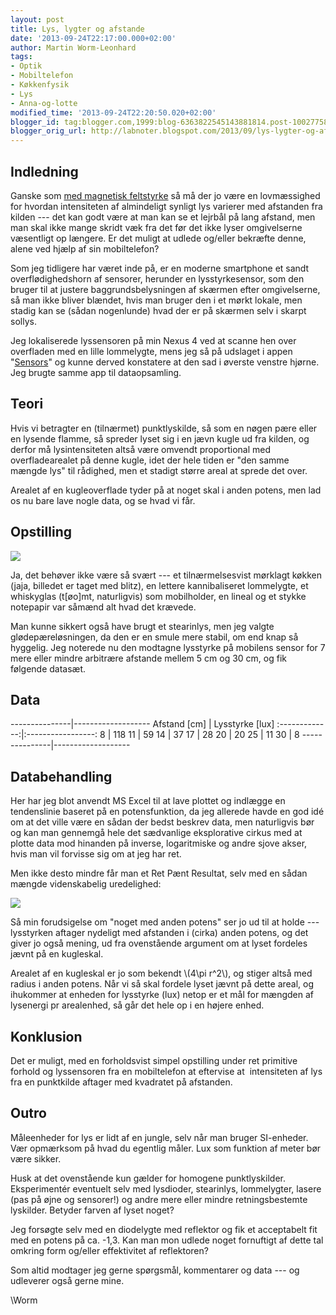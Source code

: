 ```yaml
---
layout: post
title: Lys, lygter og afstande
date: '2013-09-24T22:17:00.000+02:00'
author: Martin Worm-Leonhard
tags:
- Optik
- Mobiltelefon
- Køkkenfysik
- Lys
- Anna-og-lotte
modified_time: '2013-09-24T22:20:50.020+02:00'
blogger_id: tag:blogger.com,1999:blog-6363822545143881814.post-1002775886365174032
blogger_orig_url: http://labnoter.blogspot.com/2013/09/lys-lygter-og-afstande.html
---
```


Indledning
----------

Ganske som [med magnetisk
feltstyrke](http://labnoter.blogspot.dk/2013/05/magnetfeltstyrkemaling-med-mobiltelefon.html) så
må der jo være en lovmæssighed for hvordan intensiteten af almindeligt
synligt lys varierer med afstanden fra kilden --- det kan godt være at man
kan se et lejrbål på lang afstand, men man skal ikke mange skridt væk
fra det før det ikke lyser omgivelserne væsentligt op længere. Er det
muligt at udlede og/eller bekræfte denne, alene ved hjælp af sin
mobiltelefon?

Som jeg tidligere har været inde på, er en moderne smartphone et
sandt overflødighedshorn af sensorer, herunder en lysstyrkesensor, som
den bruger til at justere baggrundsbelysningen af skærmen efter
omgivelserne, så man ikke bliver blændet, hvis man bruger den i et mørkt
lokale, men stadig kan se (sådan nogenlunde) hvad der er på skærmen selv
i skarpt sollys.

Jeg lokaliserede lyssensoren på min Nexus 4 ved at scanne hen over
overfladen med en lille lommelygte, mens jeg så på udslaget i appen
"[Sensors](https://play.google.com/store/apps/details?id=aizen.sensors)"
og kunne derved konstatere at den sad i øverste venstre hjørne. Jeg
brugte samme app til dataopsamling.

Teori
-----

Hvis vi betragter en (tilnærmet) punktlyskilde, så som en nøgen pære
eller en lysende flamme, så spreder lyset sig i en jævn kugle ud fra
kilden, og derfor må lysintensiteten altså være omvendt proportional med
overfladearealet på denne kugle, idet der hele tiden er "den samme
mængde lys" til rådighed, men et stadigt større areal at sprede det
over.

Arealet af en kugleoverflade tyder på at noget skal i anden potens, men
lad os nu bare lave nogle data, og se hvad vi får.

Opstilling
----------

[![]({{site.url}}/images/-coo3VYhTP9E/UkHqF9MVGxI/AAAAAAAAB00/VVQq9Fs-qz0/s400/IMG_0005.JPG)]({{site.url}}/images/-coo3VYhTP9E/UkHqF9MVGxI/AAAAAAAAB00/VVQq9Fs-qz0/s1600/IMG_0005.JPG)

Ja, det behøver ikke være så svært --- et tilnærmelsesvist mørklagt køkken
(jaja, billedet er taget med blitz), en lettere kannibaliseret
lommelygte, et whiskyglas (t\[øo\]mt, naturligvis) som mobilholder, en
lineal og et stykke notepapir var såmænd alt hvad det krævede. 

Man kunne
sikkert også have brugt et stearinlys, men jeg valgte
glødepæreløsningen, da den er en smule mere stabil, om end knap så
hyggelig. Jeg noterede nu den modtagne lysstyrke på mobilens sensor for
7 mere eller mindre arbitrære afstande mellem 5 cm og 30 cm, og fik
følgende datasæt.

Data
----

  ---------------|-------------------
  Afstand \[cm\] | Lysstyrke \[lux\]
  :-------------:|:-----------------:
  8              | 118
  11             | 59
  14             | 37
  17             | 28
  20             | 20
  25             | 11
  30             | 8
  ---------------|-------------------

Databehandling
--------------

Her har jeg blot anvendt MS Excel til at lave plottet og indlægge en
tendenslinie baseret på en potensfunktion, da jeg allerede havde en god
idé om at det ville være en sådan der bedst beskrev data, men
naturligvis bør og kan man gennemgå hele det sædvanlige eksplorative
cirkus med at plotte data mod hinanden på inverse, logaritmiske og andre
sjove akser, hvis man vil forvisse sig om at jeg har ret.


Men ikke desto mindre får man et Ret Pænt Resultat, selv med en sådan
mængde videnskabelig uredelighed:

[![]({{site.url}}/images/-IoP9SblnQuk/UkHuijurLnI/AAAAAAAAB1A/eRGYKfLppDU/s400/glodelampe.png)]({{site.url}}/images/-IoP9SblnQuk/UkHuijurLnI/AAAAAAAAB1A/eRGYKfLppDU/s1600/glodelampe.png)

Så min forudsigelse om "noget med anden potens" ser jo ud til at holde ---
lysstyrken aftager nydeligt med afstanden i (cirka) anden potens, og det
giver jo også mening, ud fra ovenstående argument om at lyset fordeles
jævnt på en kugleskal.

Arealet af en kugleskal er jo som bekendt
\\(4\pi r^2\\), og stiger altså med radius i anden potens. Når vi så
skal fordele lyset jævnt på dette areal, og ihukommer at enheden for
lysstyrke (lux) netop er et mål for mængden af lysenergi pr arealenhed,
så går det hele op i en højere enhed.

Konklusion
----------

Det er muligt, med en forholdsvist simpel opstilling under ret primitive
forhold og lyssensoren fra en mobiltelefon at eftervise at  intensiteten
af lys fra en punktkilde aftager med kvadratet på afstanden.

Outro
-----

Måleenheder for lys er lidt af en jungle, selv når man bruger
SI-enheder. Vær opmærksom på hvad du egentlig måler. Lux som funktion af
meter bør være sikker.

Husk at det ovenstående kun gælder for homogene punktlyskilder.
Eksperimentér eventuelt selv med lysdioder, stearinlys, lommelygter,
lasere (pas på øjne og sensorer!) og andre mere eller mindre
retningsbestemte lyskilder. Betyder farven af lyset noget?

Jeg forsøgte selv med en diodelygte med reflektor og fik et acceptabelt
fit med en potens på ca. -1,3. Kan man mon udlede noget fornuftigt af
dette tal omkring form og/eller effektivitet af reflektoren?

Som altid modtager jeg gerne spørgsmål, kommentarer og data --- og
udleverer også gerne mine.

\\Worm
